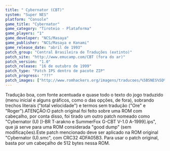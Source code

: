 ```yaml
---
title: " Cybernator (CBT)"
system: "Super NES"
platform: "Console"
game_title: "Cybernator"
game_category: "Tiroteio - Plataforma"
game_players: "1"
game_developer: "NCS/Masaya"
game_publisher: "NCS/Masaya e Konami"
game_release_date: "abril de 1993"
patch_group: "Central Brasileira de Traduções (extinto)"
patch_site: "http://www.emucamp.com/CBT (fora do ar)"
patch_version: "1.0"
patch_release: "16 de outubro de 1999"
patch_type: "Patch IPS dentro de pacote ZIP"
patch_progress: "???"
patch_images: ["http://www.romhackers.org/imagens/traducoes/%5BSNES%5D%20Cybernator%20-%20CBT%20-%201.png","http://www.romhackers.org/imagens/traducoes/%5BSNES%5D%20Cybernator%20-%20CBT%20-%202.png","http://www.romhackers.org/imagens/traducoes/%5BSNES%5D%20Cybernator%20-%20CBT%20-%203.png"]
---
```

Tradução boa, com fonte acentuada e quase todo o texto do jogo traduzido (menu inicial e alguns gráficos, como o das opções, de fora), sobrando trechos literais ("total velocidade") e termos sem tradução ("Ore" e "Roger").ATENÇÃO:O patch original foi feito sobre uma ROM com cabeçalho, por conta disso, foi tirado um outro patch nomeado como "Cybernator (U) [I-BR T-arakno e SummerFox G-CBT V-1.0 A-1999].ips", que já serve para uma ROM considerada "good dump" (sem modificações).Este patch mencionado deve ser aplicado na ROM original "Cybernator (U).smc", com CRC32 4DFA05B3. Para usar o patch original, basta por um cabeçalho de 512 bytes nessa ROM.